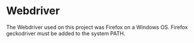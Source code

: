# Webdriver

The Webdriver used on this project was Firefox on a Windows OS. Firefox geckodriver must be added to the system PATH. 

